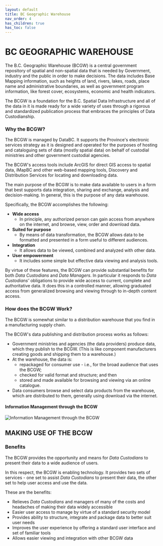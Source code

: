 ```yaml
---
layout: default
title: BC Geographic Warehouse
nav_order: 4
has_children: true
has_toc: false
---
```


# BC GEOGRAPHIC WAREHOUSE

The B.C. Geographic Warehouse (BCGW) is a central government repository of spatial and non-spatial data that is needed by Government, industry and the public in order to make decisions. The data includes Base Mapping information, such as heights of land, rivers, lakes, roads, place name and administrative boundaries, as well as government program information, like forest cover, ecosystems, economic and health indicators.

The BCGW is a foundation for the B.C. Spatial Data Infrastructure and all of the data in it is made ready for a wide variety of uses through a rigorous and standardized publication process that embraces the principles of Data Custodianship.

### Why the BCGW?

The BCGW is managed by DataBC. It supports the Province's electronic services strategy as it is designed and operated for the purposes of hosting and cataloguing sets of data (mostly spatial data) on behalf of custodial ministries and other government custodial agencies. 

The BCGW's access tools include ArcGIS for direct GIS access to spatial data, iMapBC and other web-based mapping tools, Discovery and Distribution Services for locating and downloading data.

The main purpose of the BCGW is to make data available to users in a form that best supports data integration, sharing and exchange, analysis and decision-making. In general, this is the purpose of any data warehouse.

Specifically, the BCGW accomplishes the following:

+ **Wide access**
   + In principle, any authorized person can gain access from anywhere on the internet, and browse, view, order and download data.
+ **Suited for purpose**
   + By means of data transformation, the BCGW allows data to be formatted and presented in a form useful to different audiences.
+ **Integration**
   + It allows data to be viewed, combined and analyzed with other data.
+ **User empowerment**
   + It includes some simple but effective data viewing and analysis tools.

By virtue of these features, the BCGW can provide substantial benefits for both _Data Custodians_ and _Data Managers_. In particular it responds to _Data Custodians'_ obligations to provide wide access to current, complete and authoritative data. It does this in a controlled manner, allowing graduated access from generalized browsing and viewing through to in-depth content access.

### How does the BCGW Work?

The BCGW is somewhat similar to a distribution warehouse that you find in a manufacturing supply chain.

The BCGW's data publishing and distribution process works as follows:

+ Government ministries and agencies (the data providers) produce data, which they publish to the BCGW. (This is like component manufacturers creating goods and shipping them to a warehouse.)
+ At the warehouse, the data is:
   + repackaged for consumer use - i.e., for the broad audience that uses the BCGW;
   + checked for valid format and structure; and then
   + stored and made available for browsing and viewing via an online catalogue.
+ Data consumers browse and select data products from the warehouse, which are distributed to them, generally using download via the internet.

#### Information Management through the BCGW

![Information Management through the BCGW](images/image_information_management_through_the_BCGW.png)

## MAKING USE OF THE BCGW

### Benefits

The BCGW provides the opportunity and means for _Data Custodians_ to present their data to a wide audience of users.

In this respect, the BCGW is enabling technology. It provides two sets of services - one set to assist _Data Custodians_ to present their data, the other set to help user access and use the data.

These are the benefits:

+ Relieves _Data Custodians_ and managers of many of the costs and headaches of making their data widely accessible
+ Easier user access to manage by virtue of a standard security model
+ Provides ability to structure, integrate and package data to better suit user needs
+ Improves the user experience by offering a standard user interface and set of familiar tools
+ Allows easier viewing and integration with other BCGW data
